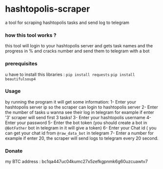 # hashtopolis-scraper
a tool for scraping hashtopolis tasks and send log to telegram


### how this tool works ?
this tool will login to your hashtopolis server and gets task names and the progress in % and cracks number and send them to telegram with a bot

### prerequisites
u have to install this libraries :
`pip install requests`
`pip install beautifulsoup4`

### Usage
by running the program it will get some information:
1- Enter your hashtopolis server ip so the scraper can login to hashtopolis server
2- Enter the number of tasks u wanna see their log in telegram for example if enter '3' scraper will send first 3 tasks!
3- Enter your hashtopolis username
4- Enter your password
5- Enter the bot token (you should create a bot in `@BotFather` bot in telegram in it will give a token)
6- Enter your Chat id ( you can get your chat id from `@raw_data_bot` in telegram
7- Enter a number for example if enter 20, the scraper will send logs to telegram every 20 second.


### Donate
my BTC address : bc1qa447uc04kumc27x5zefkgpnmk6g60uzcuawtv7
